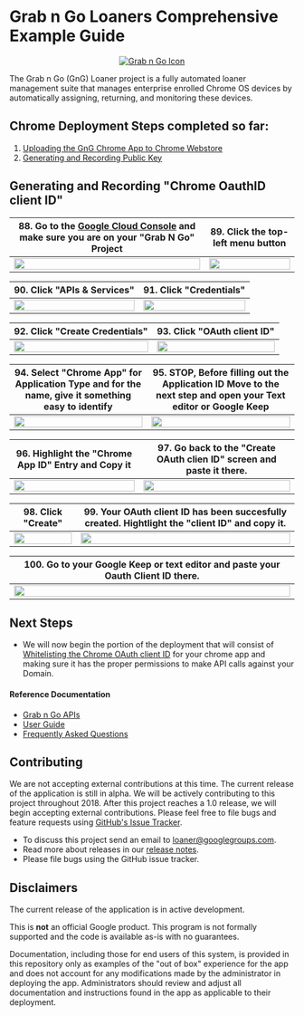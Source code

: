 <!-- mdformat off(GitHub header) -->
Grab n Go Loaners Comprehensive Example Guide
======
<!-- mdformat on -->

<p align="center">
  <a href="#grabngo--">
    <img src="https://storage.googleapis.com/gngloaners/gnglogo.png" alt="Grab n Go Icon" />
  </a>
</p>

The Grab n Go (GnG) Loaner project is a fully automated loaner management suite
that manages enterprise enrolled Chrome OS devices by automatically assigning,
returning, and monitoring these devices.

## Chrome Deployment Steps completed so far:
1.	[Uploading the GnG Chrome App to Chrome Webstore](https://github.com/chromegng/ManualWalkthrough/tree/master/docs/deployment/chrome_deployment/uploading_to_chromestore)
2.	[Generating and Recording Public Key](https://github.com/chromegng/ManualWalkthrough/tree/master/docs/deployment/chrome_deployment/generating_and_recording_publickey)



## Generating and Recording "Chrome OauthID client ID"


**88.** Go to the [Google Cloud Console](https://console.cloud.google.com/) and make sure you are on your "Grab N Go" Project	|**89.** Click the top-left menu button  
:-------------------------:|:-------------------------:
<a href="https://storage.googleapis.com/gngloaner-compwalkt/Comprehensive%20Walkthrough/Web%20Application%20Deployment/pic88.jpg"><img src="https://storage.googleapis.com/gngloaner-compwalkt/Comprehensive%20Walkthrough/Web%20Application%20Deployment/pic88%4050%25.jpg" style="width:100%"/></a> |  <a href="https://storage.googleapis.com/gngloaner-compwalkt/Comprehensive%20Walkthrough/Web%20Application%20Deployment/pic89.jpg"><img src="https://storage.googleapis.com/gngloaner-compwalkt/Comprehensive%20Walkthrough/Web%20Application%20Deployment/pic89%4050%25.jpg" style="width:100%"/></a>


**90.** Click "APIs & Services" 	|**91.**  Click "Credentials"
:-------------------------:|:-------------------------:
<a href="https://storage.googleapis.com/gngloaner-compwalkt/Comprehensive%20Walkthrough/Web%20Application%20Deployment/pic90.jpg"><img src="https://storage.googleapis.com/gngloaner-compwalkt/Comprehensive%20Walkthrough/Web%20Application%20Deployment/pic90%4050%25.jpg" style="width:100%"/></a> |  <a href="https://storage.googleapis.com/gngloaner-compwalkt/Comprehensive%20Walkthrough/Web%20Application%20Deployment/pic91.jpg"><img src="https://storage.googleapis.com/gngloaner-compwalkt/Comprehensive%20Walkthrough/Web%20Application%20Deployment/pic91%4050%25.jpg" style="width:100%"/></a>


**92.** Click "Create Credentials" 	|**93.**  Click "OAuth client ID"
:-------------------------:|:-------------------------:
<a href="https://storage.googleapis.com/gngloaner-compwalkt/Comprehensive%20Walkthrough/Web%20Application%20Deployment/pic92.jpg"><img src="https://storage.googleapis.com/gngloaner-compwalkt/Comprehensive%20Walkthrough/Web%20Application%20Deployment/pic92%4050%25.jpg" style="width:100%"/></a> |  <a href="https://storage.googleapis.com/gngloaner-compwalkt/Comprehensive%20Walkthrough/Web%20Application%20Deployment/pic93.jpg"><img src="https://storage.googleapis.com/gngloaner-compwalkt/Comprehensive%20Walkthrough/Web%20Application%20Deployment/pic93%4050%25.jpg" style="width:100%"/></a>



**94.** Select "Chrome App" for Application Type and for the name, give it something easy to identify	|**95.**  STOP, Before filling out the Application ID Move to the next step and open your Text editor or Google Keep
:-------------------------:|:-------------------------:
<a href="https://storage.googleapis.com/gngloaner-compwalkt/Comprehensive%20Walkthrough/Web%20Application%20Deployment/pic94.jpg"><img src="https://storage.googleapis.com/gngloaner-compwalkt/Comprehensive%20Walkthrough/Web%20Application%20Deployment/pic94%4050%25.jpg" style="width:100%"/></a> |  <a href="https://storage.googleapis.com/gngloaner-compwalkt/Comprehensive%20Walkthrough/Web%20Application%20Deployment/pic95.jpg"><img src="https://storage.googleapis.com/gngloaner-compwalkt/Comprehensive%20Walkthrough/Web%20Application%20Deployment/pic95%4050%25.jpg" style="width:100%"/></a>


**96.** Highlight the "Chrome App ID" Entry and Copy it	|**97.**  Go back to the "Create OAuth clien ID" screen and paste it there.
:-------------------------:|:-------------------------:
<a href="https://storage.googleapis.com/gngloaner-compwalkt/Comprehensive%20Walkthrough/Web%20Application%20Deployment/pic96.jpg"><img src="https://storage.googleapis.com/gngloaner-compwalkt/Comprehensive%20Walkthrough/Web%20Application%20Deployment/pic96%4050%25.jpg" style="width:100%"/></a> |  <a href="https://storage.googleapis.com/gngloaner-compwalkt/Comprehensive%20Walkthrough/Web%20Application%20Deployment/pic97.jpg"><img src="https://storage.googleapis.com/gngloaner-compwalkt/Comprehensive%20Walkthrough/Web%20Application%20Deployment/pic97%4050%25.jpg" style="width:100%"/></a>


**98.** Click "Create"	|**99.**  Your OAuth client ID has been succesfully created. Hightlight the "client ID" and copy it.
:-------------------------:|:-------------------------:
<a href="https://storage.googleapis.com/gngloaner-compwalkt/Comprehensive%20Walkthrough/Web%20Application%20Deployment/pic98.jpg"><img src="https://storage.googleapis.com/gngloaner-compwalkt/Comprehensive%20Walkthrough/Web%20Application%20Deployment/pic98%4050%25.jpg" style="width:100%"/></a> |  <a href="https://storage.googleapis.com/gngloaner-compwalkt/Comprehensive%20Walkthrough/Web%20Application%20Deployment/pic99.jpg"><img src="https://storage.googleapis.com/gngloaner-compwalkt/Comprehensive%20Walkthrough/Web%20Application%20Deployment/pic99%4050%25.jpg" style="width:100%"/></a>



**100.**	Go to your Google Keep or text editor and paste your Oauth Client ID there.    |
:-------------------------:|
<a href="https://storage.googleapis.com/gngloaner-compwalkt/Comprehensive%20Walkthrough/Web%20Application%20Deployment/pic100.jpg"><img src="https://storage.googleapis.com/gngloaner-compwalkt/Comprehensive%20Walkthrough/Web%20Application%20Deployment/pic100.jpg" style="width:100%"/></a> | 



## Next Steps
* We will now begin the portion of the deployment that will consist of [Whitelisting the Chrome OAuth client ID](https://github.com/chromegng/ManualWalkthrough/tree/master/docs/deployment/chrome_deployment/adding_chrome_oauth_clientid_to_whitelist) for your chrome app and making sure it has the 
proper permissions to make API calls against your Domain. 





#### Reference Documentation

-   [Grab n Go APIs](docs/gng_apis.md)
-   [User Guide](docs/user_guide.md)
-   [Frequently Asked
    Questions](docs/faq.md)

## Contributing

We are not accepting external contributions at this time. The current release of
the application is still in alpha. We will be actively contributing to this
project throughout 2018. After this project reaches a 1.0 release, we will begin
accepting external contributions. Please feel free to file bugs and feature
requests using [GitHub's Issue
Tracker](https://github.com/google/loaner/issues).

* To discuss this project send an email to loaner@googlegroups.com.
* Read more about releases in our [release notes](docs/release_notes.md).
* Please file bugs using the GitHub issue tracker.


## Disclaimers

The current release of the application is in active development.

This is **not** an official Google product. This program is not formally
supported and the code is available as-is with no guarantees.

Documentation, including those for end users of this system, is provided in this
repository only as examples of the "out of box" experience for the app and does
not account for any modifications made by the administrator in deploying the
app. Administrators should review and adjust all documentation and instructions
found in the app as applicable to their deployment.

